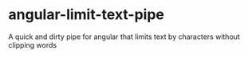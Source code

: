 # angular-limit-text-pipe

A quick and dirty pipe for angular that limits text by characters without clipping words
